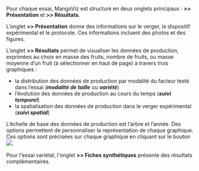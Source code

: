 Pour chaque essai, MangoViz est structuré en deux onglets principaux : **>> Présentation** et **>> Résultats**.

L’onglet **>> Présentation** donne des informations sur le verger, le dispositif expérimental et le protocole. Ces informations incluent des photos et des figures. 

L’onglet **>> Résultats** permet de visualiser les données de production, exprimées au choix en masse des fruits, nombre de fruits, ou masse moyenne d’un fruit (à sélectionner en haut de page) à travers trois graphiques : 
- la distribution des données de production par modalité du facteur testé dans l’essai (***modalité de taille*** ou ***variété***)
- l’évolution des données de production au cours du temps (***suivi temporel***)
- la spatialisation des données de production dans le verger expérimental (***suivi spatial***)

L’échelle de base des données de production est l’arbre et l’année. Des options permettent de personnaliser la représentation de chaque graphique. Ces options sont précisées sur chaque graphique en cliquant sur le bouton ![](circle-question-regular.png).

Pour l'essai variétal, l'onglet **>> Fiches synthétiques** présente des résultats complémentaires.
